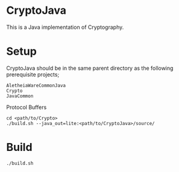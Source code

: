 CryptoJava
==========

This is a Java implementation of Cryptography.

Setup
=====
CryptoJava should be in the same parent directory as the following prerequisite projects;

    AletheiaWareCommonJava
    Crypto
    JavaCommon

Protocol Buffers

    cd <path/to/Crypto>
    ./build.sh --java_out=lite:<path/to/CryptoJava>/source/

Build
=====

    ./build.sh
